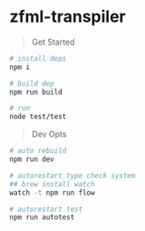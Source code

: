 # zfml-transpiler

> Get Started

```sh
# install deps
npm i

# build dep
npm run build

# run
node test/test
```

> Dev Opts

```sh
# auto rebuild
npm run dev

# autorestart type check system
## brew install watch
watch -t npm run flow

# autorestart test
npm run autotest
```
